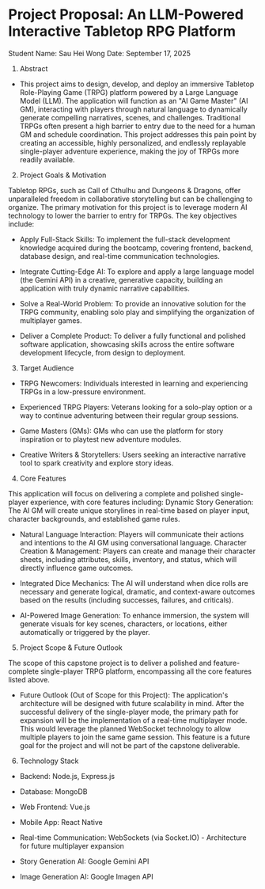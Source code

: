 # Project Proposal: An LLM-Powered Interactive Tabletop RPG Platform

Student Name: Sau Hei Wong Date: September 17, 2025

1. Abstract

- This project aims to design, develop, and deploy an immersive Tabletop Role-Playing Game (TRPG) platform powered by a Large Language Model (LLM). The application will function as an "AI Game Master" (AI GM), interacting with players through natural language to dynamically generate compelling narratives, scenes, and challenges. Traditional TRPGs often present a high barrier to entry due to the need for a human GM and schedule coordination. This project addresses this pain point by creating an accessible, highly personalized, and endlessly replayable single-player adventure experience, making the joy of TRPGs more readily available.

2. Project Goals & Motivation

Tabletop RPGs, such as Call of Cthulhu and Dungeons & Dragons, offer unparalleled freedom in collaborative storytelling but can be challenging to organize. The primary motivation for this project is to leverage modern AI technology to lower the barrier to entry for TRPGs.
The key objectives include:

- Apply Full-Stack Skills: To implement the full-stack development knowledge acquired during the bootcamp, covering frontend, backend, database design, and real-time communication technologies.

- Integrate Cutting-Edge AI: To explore and apply a large language model (the Gemini API) in a creative, generative capacity, building an application with truly dynamic narrative capabilities.

- Solve a Real-World Problem: To provide an innovative solution for the TRPG community, enabling solo play and simplifying the organization of multiplayer games.

- Deliver a Complete Product: To deliver a fully functional and polished software application, showcasing skills across the entire software development lifecycle, from design to deployment.

3. Target Audience

- TRPG Newcomers: Individuals interested in learning and experiencing TRPGs in a low-pressure environment.

- Experienced TRPG Players: Veterans looking for a solo-play option or a way to continue adventuring between their regular group sessions.

- Game Masters (GMs): GMs who can use the platform for story inspiration or to playtest new adventure modules.

- Creative Writers & Storytellers: Users seeking an interactive narrative tool to spark creativity and explore story ideas.

4. Core Features

This application will focus on delivering a complete and polished single-player experience, with core features including:
Dynamic Story Generation: The AI GM will create unique storylines in real-time based on player input, character backgrounds, and established game rules.

- Natural Language Interaction: Players will communicate their actions and intentions to the AI GM using conversational language.
  Character Creation & Management: Players can create and manage their character sheets, including attributes, skills, inventory, and status, which will directly influence game outcomes.

- Integrated Dice Mechanics: The AI will understand when dice rolls are necessary and generate logical, dramatic, and context-aware outcomes based on the results (including successes, failures, and criticals).

- AI-Powered Image Generation: To enhance immersion, the system will generate visuals for key scenes, characters, or locations, either automatically or triggered by the player.

5. Project Scope & Future Outlook

The scope of this capstone project is to deliver a polished and feature-complete single-player TRPG platform, encompassing all the core features listed above.

- Future Outlook (Out of Scope for this Project): The application's architecture will be designed with future scalability in mind. After the successful delivery of the single-player mode, the primary path for expansion will be the implementation of a real-time multiplayer mode. This would leverage the planned WebSocket technology to allow multiple players to join the same game session. This feature is a future goal for the project and will not be part of the capstone deliverable.

6. Technology Stack

- Backend: Node.js, Express.js

- Database: MongoDB

- Web Frontend: Vue.js

- Mobile App: React Native

- Real-time Communication: WebSockets (via Socket.IO) - Architecture for future multiplayer expansion

- Story Generation AI: Google Gemini API

- Image Generation AI: Google Imagen API
